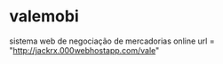 # valemobi
sistema web de negociação de mercadorias online
url = "http://jackrx.000webhostapp.com/vale"

